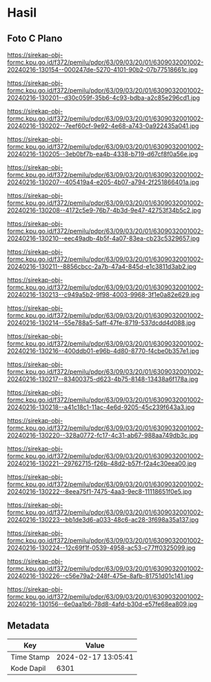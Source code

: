 # Hasil

## Foto C Plano

https://sirekap-obj-formc.kpu.go.id/f372/pemilu/pdpr/63/09/03/20/01/6309032001002-20240216-130154--000247de-5270-4101-90b2-07b77518661c.jpg

https://sirekap-obj-formc.kpu.go.id/f372/pemilu/pdpr/63/09/03/20/01/6309032001002-20240216-130201--d30c059f-35b6-4c93-bdba-a2c85e296cd1.jpg

https://sirekap-obj-formc.kpu.go.id/f372/pemilu/pdpr/63/09/03/20/01/6309032001002-20240216-130202--7eef60cf-9e92-4e68-a743-0a922435a041.jpg

https://sirekap-obj-formc.kpu.go.id/f372/pemilu/pdpr/63/09/03/20/01/6309032001002-20240216-130205--3eb0bf7b-ea4b-4338-b719-d67cf8f0a56e.jpg

https://sirekap-obj-formc.kpu.go.id/f372/pemilu/pdpr/63/09/03/20/01/6309032001002-20240216-130207--405419a4-e205-4b07-a794-2f251866401a.jpg

https://sirekap-obj-formc.kpu.go.id/f372/pemilu/pdpr/63/09/03/20/01/6309032001002-20240216-130208--4172c5e9-76b7-4b3d-9e47-42753f34b5c2.jpg

https://sirekap-obj-formc.kpu.go.id/f372/pemilu/pdpr/63/09/03/20/01/6309032001002-20240216-130210--eec49adb-4b5f-4a07-83ea-cb23c5329657.jpg

https://sirekap-obj-formc.kpu.go.id/f372/pemilu/pdpr/63/09/03/20/01/6309032001002-20240216-130211--8856cbcc-2a7b-47a4-845d-e1c3811d3ab2.jpg

https://sirekap-obj-formc.kpu.go.id/f372/pemilu/pdpr/63/09/03/20/01/6309032001002-20240216-130213--c949a5b2-9f98-4003-9968-3f1e0a82e629.jpg

https://sirekap-obj-formc.kpu.go.id/f372/pemilu/pdpr/63/09/03/20/01/6309032001002-20240216-130214--55e788a5-5aff-47fe-8719-537dcdd4d088.jpg

https://sirekap-obj-formc.kpu.go.id/f372/pemilu/pdpr/63/09/03/20/01/6309032001002-20240216-130216--400ddb01-e96b-4d80-8770-f4cbe0b357e1.jpg

https://sirekap-obj-formc.kpu.go.id/f372/pemilu/pdpr/63/09/03/20/01/6309032001002-20240216-130217--83400375-d623-4b75-8148-13438a6f178a.jpg

https://sirekap-obj-formc.kpu.go.id/f372/pemilu/pdpr/63/09/03/20/01/6309032001002-20240216-130218--a41c18c1-11ac-4e6d-9205-45c239f643a3.jpg

https://sirekap-obj-formc.kpu.go.id/f372/pemilu/pdpr/63/09/03/20/01/6309032001002-20240216-130220--328a0772-fc17-4c31-ab67-988aa749db3c.jpg

https://sirekap-obj-formc.kpu.go.id/f372/pemilu/pdpr/63/09/03/20/01/6309032001002-20240216-130221--29762715-f26b-48d2-b57f-f2a4c30eea00.jpg

https://sirekap-obj-formc.kpu.go.id/f372/pemilu/pdpr/63/09/03/20/01/6309032001002-20240216-130222--8eea75f1-7475-4aa3-9ec8-11118651f0e5.jpg

https://sirekap-obj-formc.kpu.go.id/f372/pemilu/pdpr/63/09/03/20/01/6309032001002-20240216-130223--bb1de3d6-a033-48c6-ac28-3f698a35a137.jpg

https://sirekap-obj-formc.kpu.go.id/f372/pemilu/pdpr/63/09/03/20/01/6309032001002-20240216-130224--12c69f1f-0539-4958-ac53-c77ff0325099.jpg

https://sirekap-obj-formc.kpu.go.id/f372/pemilu/pdpr/63/09/03/20/01/6309032001002-20240216-130226--c56e79a2-248f-475e-8afb-81751d01c141.jpg

https://sirekap-obj-formc.kpu.go.id/f372/pemilu/pdpr/63/09/03/20/01/6309032001002-20240216-130156--6e0aa1b6-78d8-4afd-b30d-e57fe68ea809.jpg


## Metadata

| Key        | Value               |
| ---------- | ------------------- |
| Time Stamp | 2024-02-17 13:05:41 |
| Kode Dapil | 6301                |



